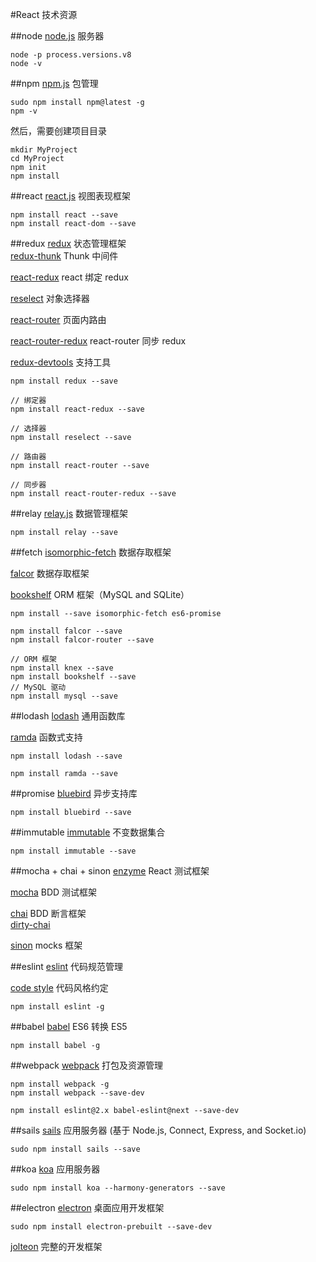 #React 技术资源

##node
[node.js](https://nodejs.org) 服务器
 
```
node -p process.versions.v8
node -v
```

##npm
[npm.js](https://www.npmjs.com) 包管理

```
sudo npm install npm@latest -g
npm -v
```

然后，需要创建项目目录

```
mkdir MyProject
cd MyProject
npm init
npm install
```

##react
[react.js](https://github.com/facebook/react) 视图表现框架

```
npm install react --save
npm install react-dom --save
```

##redux
[redux](https://github.com/reactjs/redux) 状态管理框架  
[redux-thunk](https://github.com/gaearon/redux-thunk) Thunk 中间件

[react-redux](https://github.com/reactjs/react-redux) react 绑定 redux

[reselect](https://github.com/reactjs/reselect) 对象选择器

[react-router](https://github.com/reactjs/react-router) 页面内路由

[react-router-redux](https://github.com/reactjs/react-router-redux) react-router 同步 redux

[redux-devtools](https://github.com/gaearon/redux-devtools) 支持工具

```
npm install redux --save

// 绑定器
npm install react-redux --save

// 选择器
npm install reselect --save

// 路由器
npm install react-router --save

// 同步器
npm install react-router-redux --save
```

##relay
[relay.js](https://github.com/facebook/relay) 数据管理框架

```
npm install relay --save
```

##fetch
[isomorphic-fetch](https://github.com/matthew-andrews/isomorphic-fetch) 数据存取框架

[falcor](https://github.com/Netflix/falcor) 数据存取框架

[bookshelf](https://github.com/tgriesser/bookshelf) ORM 框架（MySQL and SQLite）

```
npm install --save isomorphic-fetch es6-promise

npm install falcor --save
npm install falcor-router --save

// ORM 框架
npm install knex --save
npm install bookshelf --save
// MySQL 驱动
npm install mysql --save
```

##lodash
[lodash](https://github.com/lodash/lodash) 通用函数库

[ramda](https://github.com/ramda/ramda) 函数式支持

```
npm install lodash --save

npm install ramda --save
```

##promise
[bluebird](https://github.com/petkaantonov/bluebird) 异步支持库

```
npm install bluebird --save
```

##immutable
[immutable](https://github.com/facebook/immutable-js) 不变数据集合

```
npm install immutable --save
```

##mocha + chai + sinon
[enzyme](https://github.com/airbnb/enzyme) React 测试框架

[mocha](https://github.com/mochajs/mocha) BDD 测试框架

[chai](https://github.com/chaijs/chai) BDD 断言框架  
[dirty-chai](https://github.com/prodatakey/dirty-chai)

[sinon](https://github.com/sinonjs/sinon) mocks 框架


##eslint
[eslint](https://github.com/eslint/eslint) 代码规范管理

[code style](https://github.com/airbnb/javascript) 代码风格约定

```
npm install eslint -g
```

##babel
[babel](https://github.com/babel/babel) ES6 转换 ES5

```
npm install babel -g
```

##webpack
[webpack]() 打包及资源管理

```
npm install webpack -g
npm install webpack --save-dev

npm install eslint@2.x babel-eslint@next --save-dev
```

##sails
[sails](https://github.com/balderdashy/sails) 应用服务器 (基于 Node.js, Connect, Express, and Socket.io)

```
sudo npm install sails --save
```

##koa
[koa](https://github.com/koajs/koa) 应用服务器

```
sudo npm install koa --harmony-generators --save
```

##electron
[electron](https://github.com/atom/electron) 桌面应用开发框架

```
sudo npm install electron-prebuilt --save-dev
```

[jolteon](https://github.com/vulpino/jolteon) 完整的开发框架